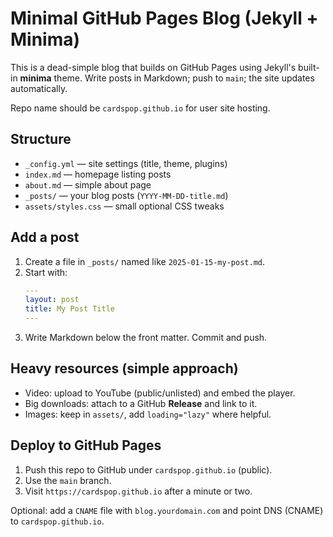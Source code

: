 # Minimal GitHub Pages Blog (Jekyll + Minima)

This is a dead-simple blog that builds on GitHub Pages using Jekyll's built-in **minima** theme. Write posts in Markdown; push to `main`; the site updates automatically.

Repo name should be `cardspop.github.io` for user site hosting.

## Structure

- `_config.yml` — site settings (title, theme, plugins)
- `index.md` — homepage listing posts
- `about.md` — simple about page
- `_posts/` — your blog posts (`YYYY-MM-DD-title.md`)
- `assets/styles.css` — small optional CSS tweaks

## Add a post

1. Create a file in `_posts/` named like `2025-01-15-my-post.md`.
2. Start with:
   ```yaml
   ---
   layout: post
   title: My Post Title
   ---
   ```
3. Write Markdown below the front matter. Commit and push.

## Heavy resources (simple approach)

- Video: upload to YouTube (public/unlisted) and embed the player.
- Big downloads: attach to a GitHub **Release** and link to it.
- Images: keep in `assets/`, add `loading="lazy"` where helpful.

## Deploy to GitHub Pages

1. Push this repo to GitHub under `cardspop.github.io` (public).
2. Use the `main` branch.
3. Visit `https://cardspop.github.io` after a minute or two.

Optional: add a `CNAME` file with `blog.yourdomain.com` and point DNS (CNAME) to `cardspop.github.io`.

